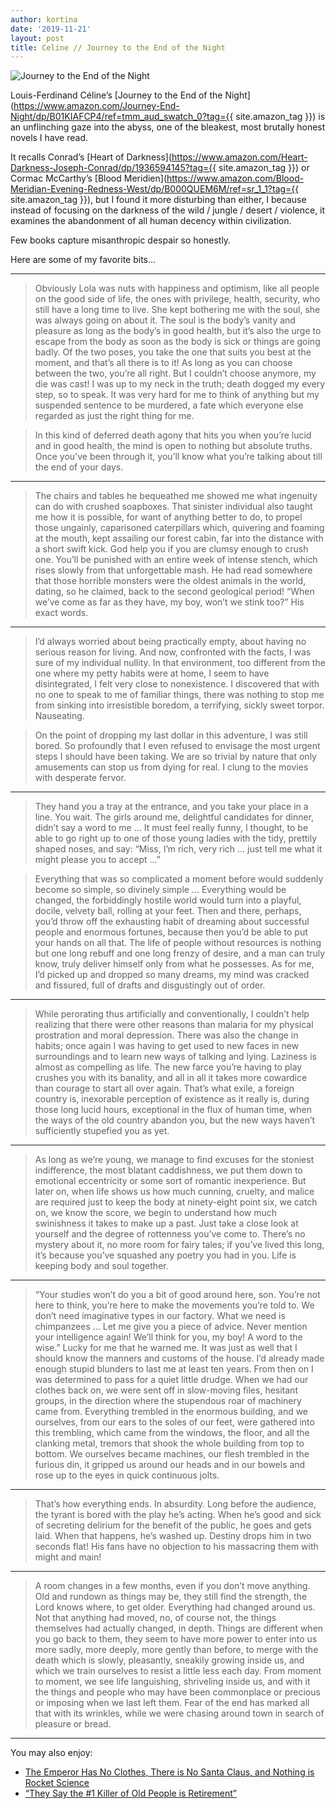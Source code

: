 ```yaml
---
author: kortina
date: '2019-11-21'
layout: post
title: Celine // Journey to the End of the Night
---
```


![Journey to the End of the Night](https://cdn-images-1.medium.com/max/600/0*pGbD3gJ3rfpCKrxE.jpg)

Louis-Ferdinand Céline’s [Journey to the End of the Night](https://www.amazon.com/Journey-End-Night/dp/B01KIAFCP4/ref=tmm_aud_swatch_0?tag={{ site.amazon_tag }}) is an unflinching gaze into the abyss, one of the bleakest, most brutally honest novels I have read.

It recalls Conrad’s [Heart of Darkness](https://www.amazon.com/Heart-Darkness-Joseph-Conrad/dp/1936594145?tag={{ site.amazon_tag }}) or Cormac McCarthy’s [Blood Meridien](https://www.amazon.com/Blood-Meridian-Evening-Redness-West/dp/B000QUEM6M/ref=sr_1_1?tag={{ site.amazon_tag }}), but I found it more disturbing than either, I because instead of focusing on the darkness of the wild / jungle / desert / violence, it examines the abandonment of all human decency within civilization.

Few books capture misanthropic despair so honestly.

Here are some of my favorite bits…

---

> Obviously Lola was nuts with happiness and optimism, like all people on the good side of life, the ones with privilege, health, security, who still have a long time to live. She kept bothering me with the soul, she was always going on about it. The soul is the body’s vanity and pleasure as long as the body’s in good health, but it’s also the urge to escape from the body as soon as the body is sick or things are going badly. Of the two poses, you take the one that suits you best at the moment, and that’s all there is to it! As long as you can choose between the two, you’re all right. But I couldn’t choose anymore, my die was cast! I was up to my neck in the truth; death dogged my every step, so to speak. It was very hard for me to think of anything but my suspended sentence to be murdered, a fate which everyone else regarded as just the right thing for me.

> In this kind of deferred death agony that hits you when you’re lucid and in good health, the mind is open to nothing but absolute truths. Once you’ve been through it, you’ll know what you’re talking about till the end of your days.

---

> The chairs and tables he bequeathed me showed me what ingenuity can do with crushed soapboxes. That sinister individual also taught me how it is possible, for want of anything better to do, to propel those ungainly, caparisoned caterpillars which, quivering and foaming at the mouth, kept assailing our forest cabin, far into the distance with a short swift kick. God help you if you are clumsy enough to crush one. You’ll be punished with an entire week of intense stench, which rises slowly from that unforgettable mash. He had read somewhere that those horrible monsters were the oldest animals in the world, dating, so he claimed, back to the second geological period! “When we’ve come as far as they have, my boy, won’t we stink too?” His exact words.

---

> I’d always worried about being practically empty, about having no serious reason for living. And now, confronted with the facts, I was sure of my individual nullity. In that environment, too different from the one where my petty habits were at home, I seem to have disintegrated, I felt very close to nonexistence. I discovered that with no one to speak to me of familiar things, there was nothing to stop me from sinking into irresistible boredom, a terrifying, sickly sweet torpor. Nauseating.

> On the point of dropping my last dollar in this adventure, I was still bored. So profoundly that I even refused to envisage the most urgent steps I should have been taking. We are so trivial by nature that only amusements can stop us from dying for real. I clung to the movies with desperate fervor.

---

> They hand you a tray at the entrance, and you take your place in a line. You wait. The girls around me, delightful candidates for dinner, didn’t say a word to me … It must feel really funny, I thought, to be able to go right up to one of those young ladies with the tidy, prettily shaped noses, and say: “Miss, I’m rich, very rich … just tell me what it might please you to accept …”

> Everything that was so complicated a moment before would suddenly become so simple, so divinely simple … Everything would be changed, the forbiddingly hostile world would turn into a playful, docile, velvety ball, rolling at your feet. Then and there, perhaps, you’d throw off the exhausting habit of dreaming about successful people and enormous fortunes, because then you’d be able to put your hands on all that. The life of people without resources is nothing but one long rebuff and one long frenzy of desire, and a man can truly know, truly deliver himself only from what he possesses. As for me, I’d picked up and dropped so many dreams, my mind was cracked and fissured, full of drafts and disgustingly out of order.

---

> While perorating thus artificially and conventionally, I couldn’t help realizing that there were other reasons than malaria for my physical prostration and moral depression. There was also the change in habits; once again I was having to get used to new faces in new surroundings and to learn new ways of talking and lying. Laziness is almost as compelling as life. The new farce you’re having to play crushes you with its banality, and all in all it takes more cowardice than courage to start all over again. That’s what exile, a foreign country is, inexorable perception of existence as it really is, during those long lucid hours, exceptional in the flux of human time, when the ways of the old country abandon you, but the new ways haven’t sufficiently stupefied you as yet.

---

> As long as we’re young, we manage to find excuses for the stoniest indifference, the most blatant caddishness, we put them down to emotional eccentricity or some sort of romantic inexperience. But later on, when life shows us how much cunning, cruelty, and malice are required just to keep the body at ninety-eight point six, we catch on, we know the score, we begin to understand how much swinishness it takes to make up a past. Just take a close look at yourself and the degree of rottenness you’ve come to. There’s no mystery about it, no more room for fairy tales; if you’ve lived this long, it’s because you’ve squashed any poetry you had in you. Life is keeping body and soul together.

---

> “Your studies won’t do you a bit of good around here, son. You’re not here to think, you’re here to make the movements you’re told to. We don’t need imaginative types in our factory. What we need is chimpanzees … Let me give you a piece of advice. Never mention your intelligence again! We’ll think for you, my boy! A word to the wise.” Lucky for me that he warned me. It was just as well that I should know the manners and customs of the house. I’d already made enough stupid blunders to last me at least ten years. From then on I was determined to pass for a quiet little drudge. When we had our clothes back on, we were sent off in slow-moving files, hesitant groups, in the direction where the stupendous roar of machinery came from. Everything trembled in the enormous building, and we ourselves, from our ears to the soles of our feet, were gathered into this trembling, which came from the windows, the floor, and all the clanking metal, tremors that shook the whole building from top to bottom. We ourselves became machines, our flesh trembled in the furious din, it gripped us around our heads and in our bowels and rose up to the eyes in quick continuous jolts.

---

> That’s how everything ends. In absurdity. Long before the audience, the tyrant is bored with the play he’s acting. When he’s good and sick of secreting delirium for the benefit of the public, he goes and gets laid. When that happens, he’s washed up. Destiny drops him in two seconds flat! His fans have no objection to his massacring them with might and main!

---

> A room changes in a few months, even if you don’t move anything. Old and rundown as things may be, they still find the strength, the Lord knows where, to get older. Everything had changed around us. Not that anything had moved, no, of course not, the things themselves had actually changed, in depth. Things are different when you go back to them, they seem to have more power to enter into us more sadly, more deeply, more gently than before, to merge with the death which is slowly, pleasantly, sneakily growing inside us, and which we train ourselves to resist a little less each day. From moment to moment, we see life languishing, shriveling inside us, and with it the things and people who may have been commonplace or precious or imposing when we last left them. Fear of the end has marked all that with its wrinkles, while we were chasing around town in search of pleasure or bread.

---

You may also enjoy:

- [The Emperor Has No Clothes, There is No Santa Claus, and Nothing is Rocket Science](https://kortina.nyc/essays/the-emperor-has-no-clothes-there-is-no-santa-claus-and-nothing-is-rocket-science/)
- [“They Say the #1 Killer of Old People is Retirement”](https://kortina.nyc/essays/they-say-the-number-one-killer-of-old-people-is-retirement/)